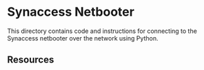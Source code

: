 # Synaccess Netbooter

This directory contains code and instructions for connecting to the Synaccess netbooter over the network using Python.

## Resources

